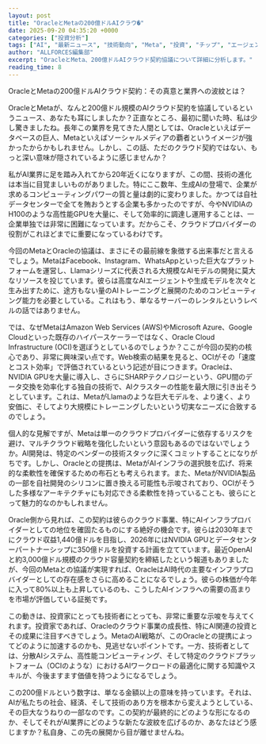 ```yaml
---
layout: post
title: "OracleとMetaの200億ドルAIクラウ�"
date: 2025-09-20 04:35:20 +0000
categories: ["投資分析"]
tags: ["AI", "最新ニュース", "技術動向", "Meta", "投資", "チップ", "エージェント"]
author: "ALLFORCES編集部"
excerpt: "OracleとMeta、200億ドルAIクラウド契約協議について詳細に分析します。"
reading_time: 8
---
```


OracleとMetaの200億ドルAIクラウド契約：その真意と業界への波紋とは？

OracleとMetaが、なんと200億ドル規模のAIクラウド契約を協議しているというニュース、あなたも耳にしましたか？正直なところ、最初に聞いた時、私は少し驚きましたね。長年この業界を見てきた人間としては、Oracleといえばデータベースの巨人、Metaといえばソーシャルメディアの覇者というイメージが強かったからかもしれません。しかし、この話、ただのクラウド契約ではない、もっと深い意味が隠されているように感じませんか？

私がAI業界に足を踏み入れてから20年近くになりますが、この間、技術の進化は本当に目覚ましいものがありました。特にここ数年、生成AIの登場で、企業が求めるコンピューティングパワーの質と量は劇的に変わりました。かつては自社データセンターで全てを賄おうとする企業も多かったのですが、今やNVIDIAのH100のような高性能GPUを大量に、そして効率的に調達し運用することは、一企業単独では非常に困難になっています。だからこそ、クラウドプロバイダーの役割がこれほどまでに重要になっているわけです。

今回のMetaとOracleの協議は、まさにその最前線を象徴する出来事だと言えるでしょう。MetaはFacebook、Instagram、WhatsAppといった巨大なプラットフォームを運営し、Llamaシリーズに代表される大規模なAIモデルの開発に莫大なリソースを投じています。彼らは高度なAIエージェントや生成モデルを次々と生み出すために、途方もない量のAIトレーニングと展開のためのコンピューティング能力を必要としている。これはもう、単なるサーバーのレンタルというレベルの話ではありません。

では、なぜMetaはAmazon Web Services (AWS)やMicrosoft Azure、Google Cloudといった既存のハイパースケーラーではなく、Oracle Cloud Infrastructure (OCI)を選ぼうとしているのでしょうか？ここが今回の契約の核心であり、非常に興味深い点です。Web検索の結果を見ると、OCIがその「速度とコスト効率」で評価されているという記述が目につきます。Oracleは、NVIDIA GPUを大量に導入し、さらにSHARPテクノロジーという、GPU間のデータ交換を効率化する独自の技術で、AIクラスターの性能を最大限に引き出そうとしています。これは、MetaがLlamaのような巨大モデルを、より速く、より安価に、そしてより大規模にトレーニングしたいという切実なニーズに合致するのでしょう。

個人的な見解ですが、Metaは単一のクラウドプロバイダーに依存するリスクを避け、マルチクラウド戦略を強化したいという意図もあるのではないでしょうか。AI開発は、特定のベンダーの技術スタックに深くコミットすることになりがちです。しかし、Oracleとの提携は、MetaがAIインフラの選択肢を広げ、将来的な柔軟性を確保するための布石とも考えられます。また、MetaがNVIDIA製品の一部を自社開発のシリコンに置き換える可能性も示唆されており、OCIがそうした多様なアーキテクチャにも対応できる柔軟性を持っていることも、彼らにとって魅力的なのかもしれません。

Oracle側から見れば、この契約は彼らのクラウド事業、特にAIインフラプロバイダーとしての地位を確固たるものにする絶好の機会です。彼らは2030年までにクラウド収益1,440億ドルを目指し、2026年にはNVIDIA GPUとデータセンターパートナーシップに350億ドルを投資する計画を立てています。最近OpenAIと約3,000億ドル規模のクラウド容量契約を締結したという報道もありましたが、今回のMetaとの協議が実現すれば、OracleはAI時代の主要なインフラプロバイダーとしての存在感をさらに高めることになるでしょう。彼らの株価が今年に入って80%以上も上昇しているのも、こうしたAIインフラへの需要の高まりを市場が評価している証拠です。

この動きは、投資家にとっても技術者にとっても、非常に重要な示唆を与えてくれます。投資家であれば、Oracleのクラウド事業の成長性、特にAI関連の投資とその成果に注目すべきでしょう。MetaのAI戦略が、このOracleとの提携によってどのように加速するのかも、見逃せないポイントです。一方、技術者としては、分散AIシステム、高性能コンピューティング、そして特定のクラウドプラットフォーム（OCIのような）におけるAIワークロードの最適化に関する知識やスキルが、今後ますます価値を持つようになるでしょう。

この200億ドルという数字は、単なる金額以上の意味を持っています。それは、AIが私たちの社会、経済、そして技術のあり方を根本から変えようとしている、その巨大なうねりの一部なのです。この契約が最終的にどのような形になるのか、そしてそれがAI業界にどのような新たな波紋を広げるのか、あなたはどう感じますか？私自身、この先の展開から目が離せませんね。

